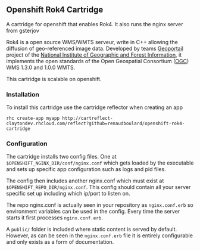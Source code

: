 ## Openshift Rok4 Cartridge

A cartridge for openshift that enables Rok4.
It also runs the nginx server from gsterjov

Rok4 is a open source WMS/WMTS serveur, write in C++ allowing the diffusion of geo-referenced image data.
Developed by teams [Geoportail](http://geoportail.fr/url/7FFQN5) project of the [National Institute of Geographic and Forest Information](http://www.ign.fr/), it implements the open standards of the Open Geospatial Consortium ([OGC](http://www.opengeospatial.org/)) WMS 1.3.0 and 1.0.0 WMTS.

This cartridge is scalable on openshift.

### Installation

To install this cartridge use the cartridge reflector when creating an app

	rhc create-app myapp http://cartreflect-claytondev.rhcloud.com/reflect?github=renaudboulard/openshift-rok4-cartridge


### Configuration

The cartridge installs two config files. One at <code>$OPENSHIFT_NGINX_DIR/conf/nginx.conf</code> which gets loaded by the executable
and sets up specific app configuration such as logs and pid files.

The config then includes another nginx.conf which must exist at <code>$OPENSHIFT_REPO_DIR/nginx.conf</code>. This config should
contain all your server specific set up including which ip/port to listen on.

The repo nginx.conf is actually seen in your repository as <code>nginx.conf.erb</code> so environment variables can be used
in the config. Every time the server starts it first processes <code>nginx.conf.erb</code>.


A <code>public/</code> folder is included where static content is served by default. However, as can be seen in the <code>nginx.conf.erb</code> file it
is entirely configurable and only exists as a form of documentation.
